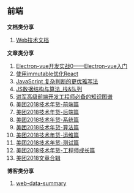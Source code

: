## 前端

**文档类分享**
  1. [Web技术文档](https://developer.mozilla.org/zh-CN/docs/Web)


**文章类分享**

  1. [Electron-vue开发实战0——Electron-vue入门](https://juejin.im/post/5a572f26f265da3e513305f6?utm_source=gold_browser_extension)
  2. [使用immutable优化React](https://segmentfault.com/a/1190000010438089?utm_source=tag-newest)
  3. [JavaScript 复杂判断的更优雅写法](https://juejin.im/post/5bdfef86e51d453bf8051bf8?utm_source=wechat)
  4. [JS数据结构与算法_栈&队列](https://segmentfault.com/a/1190000017905515)
  5. [进军高级前端开发工程师必备的知识图谱](https://segmentfault.com/a/1190000017849026)
  6. [美团2018技术年货-前端篇](https://awps-assets.meituan.net/mit-x/2018-ebook-bundle3/2018-ebook-frontend.pdf?tdsourcetag=s_pcqq_aiomsg)
  7. [美团2018技术年货-后端篇](http://dpurl.cn/obtIVn)
  8. [美团2018技术年货-系统篇](http://dpurl.cn/zTDWq8Q)
  9. [美团2018技术年货-算法篇](http://dpurl.cn/ODj5qAB)
  10. [美团2018技术年货-运维篇](http://dpurl.cn/6zjgHFj)
  11. [美团2018技术年货-测试篇](http://dpurl.cn/wfKQqy)
  12. [美团2018技术年货-工程师成长篇](http://dpurl.cn/p5sPoKT)
  13. [美团2018文章合辑](http://dpurl.cn/iLGBtuS)

**博客类分享**
1. [web-data-summary](https://github.com/hkdg/web-data-summary)

